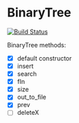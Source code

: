 # BinaryTree

[![Build Status](https://travis-ci.org/kate-lozovaya/BinaryTree.svg?branch=master)](https://travis-ci.org/kate-lozovaya/BinaryTree)

BinaryTree methods:
- [x] default constructor
- [x] insert
- [x] search
- [x] fIn
- [x] size
- [x] out_to_file
- [x] prev
- [ ] deleteX

